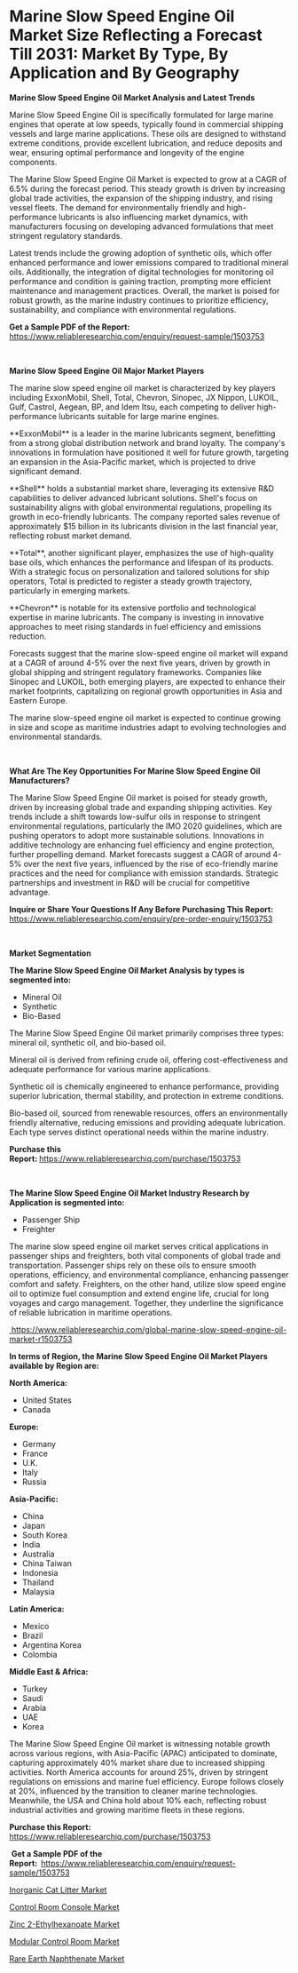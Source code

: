 <p><h1>Marine Slow Speed Engine Oil Market Size Reflecting a Forecast Till 2031: Market By Type, By Application and By Geography</h1></p><p><strong>Marine Slow Speed Engine Oil Market Analysis and Latest Trends</strong></p>
<p><p>Marine Slow Speed Engine Oil is specifically formulated for large marine engines that operate at low speeds, typically found in commercial shipping vessels and large marine applications. These oils are designed to withstand extreme conditions, provide excellent lubrication, and reduce deposits and wear, ensuring optimal performance and longevity of the engine components.</p><p>The Marine Slow Speed Engine Oil Market is expected to grow at a CAGR of 6.5% during the forecast period. This steady growth is driven by increasing global trade activities, the expansion of the shipping industry, and rising vessel fleets. The demand for environmentally friendly and high-performance lubricants is also influencing market dynamics, with manufacturers focusing on developing advanced formulations that meet stringent regulatory standards.</p><p>Latest trends include the growing adoption of synthetic oils, which offer enhanced performance and lower emissions compared to traditional mineral oils. Additionally, the integration of digital technologies for monitoring oil performance and condition is gaining traction, prompting more efficient maintenance and management practices. Overall, the market is poised for robust growth, as the marine industry continues to prioritize efficiency, sustainability, and compliance with environmental regulations.</p></p>
<p><strong>Get a Sample PDF of the Report:&nbsp;</strong> <a href="https://www.reliableresearchiq.com/enquiry/request-sample/1503753?utm_campaign=1132&utm_medium=2&utm_source=Github&utm_content=ia&utm_term=27092024&utm_id=marine-slow-speed-engine-oil">https://www.reliableresearchiq.com/enquiry/request-sample/1503753</a></p>
<p>&nbsp;</p>
<p><strong>Marine Slow Speed Engine Oil Major Market Players</strong></p>
<p><p>The marine slow speed engine oil market is characterized by key players including ExxonMobil, Shell, Total, Chevron, Sinopec, JX Nippon, LUKOIL, Gulf, Castrol, Aegean, BP, and Idem Itsu, each competing to deliver high-performance lubricants suitable for large marine engines.</p><p>**ExxonMobil** is a leader in the marine lubricants segment, benefitting from a strong global distribution network and brand loyalty. The company's innovations in formulation have positioned it well for future growth, targeting an expansion in the Asia-Pacific market, which is projected to drive significant demand.</p><p>**Shell** holds a substantial market share, leveraging its extensive R&D capabilities to deliver advanced lubricant solutions. Shell's focus on sustainability aligns with global environmental regulations, propelling its growth in eco-friendly lubricants. The company reported sales revenue of approximately $15 billion in its lubricants division in the last financial year, reflecting robust market demand.</p><p>**Total**, another significant player, emphasizes the use of high-quality base oils, which enhances the performance and lifespan of its products. With a strategic focus on personalization and tailored solutions for ship operators, Total is predicted to register a steady growth trajectory, particularly in emerging markets.</p><p>**Chevron** is notable for its extensive portfolio and technological expertise in marine lubricants. The company is investing in innovative approaches to meet rising standards in fuel efficiency and emissions reduction.</p><p>Forecasts suggest that the marine slow-speed engine oil market will expand at a CAGR of around 4-5% over the next five years, driven by growth in global shipping and stringent regulatory frameworks. Companies like Sinopec and LUKOIL, both emerging players, are expected to enhance their market footprints, capitalizing on regional growth opportunities in Asia and Eastern Europe.</p><p>The marine slow-speed engine oil market is expected to continue growing in size and scope as maritime industries adapt to evolving technologies and environmental standards.</p></p>
<p>&nbsp;</p>
<p><strong>What Are The Key Opportunities For Marine Slow Speed Engine Oil Manufacturers?</strong></p>
<p><p>The Marine Slow Speed Engine Oil market is poised for steady growth, driven by increasing global trade and expanding shipping activities. Key trends include a shift towards low-sulfur oils in response to stringent environmental regulations, particularly the IMO 2020 guidelines, which are pushing operators to adopt more sustainable solutions. Innovations in additive technology are enhancing fuel efficiency and engine protection, further propelling demand. Market forecasts suggest a CAGR of around 4-5% over the next five years, influenced by the rise of eco-friendly marine practices and the need for compliance with emission standards. Strategic partnerships and investment in R&D will be crucial for competitive advantage.</p></p>
<p><strong>Inquire or Share Your Questions If Any Before Purchasing This Report:</strong> <a href="https://www.reliableresearchiq.com/enquiry/pre-order-enquiry/1503753?utm_campaign=1132&utm_medium=2&utm_source=Github&utm_content=ia&utm_term=27092024&utm_id=marine-slow-speed-engine-oil">https://www.reliableresearchiq.com/enquiry/pre-order-enquiry/1503753</a></p>
<p>&nbsp;</p>
<p><strong>Market Segmentation</strong></p>
<p><strong>The Marine Slow Speed Engine Oil Market Analysis by types is segmented into:</strong></p>
<p><ul><li>Mineral Oil</li><li>Synthetic</li><li>Bio-Based</li></ul></p>
<p><p>The Marine Slow Speed Engine Oil market primarily comprises three types: mineral oil, synthetic oil, and bio-based oil. </p><p>Mineral oil is derived from refining crude oil, offering cost-effectiveness and adequate performance for various marine applications. </p><p>Synthetic oil is chemically engineered to enhance performance, providing superior lubrication, thermal stability, and protection in extreme conditions. </p><p>Bio-based oil, sourced from renewable resources, offers an environmentally friendly alternative, reducing emissions and providing adequate lubrication. Each type serves distinct operational needs within the marine industry.</p></p>
<p><strong>Purchase this Report:&nbsp;</strong><a href="https://www.reliableresearchiq.com/purchase/1503753?utm_campaign=1132&utm_medium=2&utm_source=Github&utm_content=ia&utm_term=27092024&utm_id=marine-slow-speed-engine-oil">https://www.reliableresearchiq.com/purchase/1503753</a></p>
<p>&nbsp;</p>
<p><strong>The Marine Slow Speed Engine Oil Market Industry Research by Application is segmented into:</strong></p>
<p><ul><li>Passenger Ship</li><li>Freighter</li></ul></p>
<p><p>The marine slow speed engine oil market serves critical applications in passenger ships and freighters, both vital components of global trade and transportation. Passenger ships rely on these oils to ensure smooth operations, efficiency, and environmental compliance, enhancing passenger comfort and safety. Freighters, on the other hand, utilize slow speed engine oil to optimize fuel consumption and extend engine life, crucial for long voyages and cargo management. Together, they underline the significance of reliable lubrication in maritime operations.</p></p>
<p><a href="https://www.reliableresearchiq.com/global-marine-slow-speed-engine-oil-market-r1503753?utm_campaign=1132&utm_medium=2&utm_source=Github&utm_content=ia&utm_term=27092024&utm_id=marine-slow-speed-engine-oil">&nbsp;https://www.reliableresearchiq.com/global-marine-slow-speed-engine-oil-market-r1503753</a></p>
<p><strong>In terms of Region, the Marine Slow Speed Engine Oil Market Players available by Region are:</strong></p>
<p>
    <p> <strong> North America: </strong>
        <ul>
            <li>United States</li>
            <li>Canada</li>
        </ul>
        </p> 
    <p> <strong> Europe: </strong>
        <ul>
            <li>Germany</li>
            <li>France</li>
            <li>U.K.</li>
            <li>Italy</li>
            <li>Russia</li>
        </ul>
        </p> 
    <p> <strong> Asia-Pacific: </strong>
        <ul>
            <li>China</li>
            <li>Japan</li>
            <li>South Korea</li>
            <li>India</li>
            <li>Australia</li>
            <li>China Taiwan</li>
            <li>Indonesia</li>
            <li>Thailand</li>
            <li>Malaysia</li>
        </ul>
        </p> 
    <p> <strong> Latin America: </strong>
        <ul>
            <li>Mexico</li>
            <li>Brazil</li>
            <li>Argentina Korea</li>
            <li>Colombia</li>
        </ul>
        </p> 
    <p> <strong> Middle East & Africa: </strong>
        <ul>
            <li>Turkey</li>
            <li>Saudi</li>
            <li>Arabia</li>
            <li>UAE</li>
            <li>Korea</li>
        </ul>
    </p>
    </p>
<p><p>The Marine Slow Speed Engine Oil market is witnessing notable growth across various regions, with Asia-Pacific (APAC) anticipated to dominate, capturing approximately 40% market share due to increased shipping activities. North America accounts for around 25%, driven by stringent regulations on emissions and marine fuel efficiency. Europe follows closely at 20%, influenced by the transition to cleaner marine technologies. Meanwhile, the USA and China hold about 10% each, reflecting robust industrial activities and growing maritime fleets in these regions.</p></p>
<p><strong>Purchase this Report: </strong><a href="https://www.reliableresearchiq.com/purchase/1503753?utm_campaign=1132&utm_medium=2&utm_source=Github&utm_content=ia&utm_term=27092024&utm_id=marine-slow-speed-engine-oil">https://www.reliableresearchiq.com/purchase/1503753</a></p>
<p>&nbsp;<strong>Get a Sample PDF of the Report:&nbsp;&nbsp;</strong><a href="https://www.reliableresearchiq.com/enquiry/request-sample/1503753?utm_campaign=1132&utm_medium=2&utm_source=Github&utm_content=ia&utm_term=27092024&utm_id=marine-slow-speed-engine-oil">https://www.reliableresearchiq.com/enquiry/request-sample/1503753</a></p>
<p><strong></strong></p>
<p><p><a href="https://issuu.com/reportprime-2/docs/inorganic-cat-litter-market-size-20_bceffdfa6d76d4?utm_campaign=1132&utm_medium=2&utm_source=Github&utm_content=ia&utm_term=27092024&utm_id=marine-slow-speed-engine-oil">Inorganic Cat Litter Market</a></p><p><a href="https://www.linkedin.com/pulse/in-depth-analysis-global-control-room-console-market-z14ce?trackingId=jMJ6woFaR%2BC53yY6R7OSdQ%3D%3D&utm_campaign=1132&utm_medium=2&utm_source=Github&utm_content=ia&utm_term=27092024&utm_id=marine-slow-speed-engine-oil">Control Room Console Market</a></p><p><a href="https://github.com/cliffxbwergin/Market-Research-Report-List-1/blob/main/zinc-2-ethylhexanoate-market.md?utm_campaign=1132&utm_medium=2&utm_source=Github&utm_content=ia&utm_term=27092024&utm_id=marine-slow-speed-engine-oil">Zinc 2-Ethylhexanoate Market</a></p><p><a href="https://www.linkedin.com/pulse/modular-control-room-market-global-regional-analysis-btxge?trackingId=uaH%2Bw1OxTfeqTNhNoFlgxQ%3D%3D&utm_campaign=1132&utm_medium=2&utm_source=Github&utm_content=ia&utm_term=27092024&utm_id=marine-slow-speed-engine-oil">Modular Control Room Market</a></p><p><a href="https://github.com/miisleuze/Market-Research-Report-List-1/blob/main/rare-earth-naphthenate-market.md?utm_campaign=1132&utm_medium=2&utm_source=Github&utm_content=ia&utm_term=27092024&utm_id=marine-slow-speed-engine-oil">Rare Earth Naphthenate Market</a></p></p>